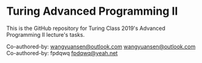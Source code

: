 # Turing Advanced Programming II

This is the GitHub repository for Turing Class 2019's Advanced Programming II lecture's tasks. 

Co-authored-by: wangyuansen@outlook.com <wangyuansen@outlook.com>
Co-authored-by: fpdqwq <fpdqwq@yeah.net>
